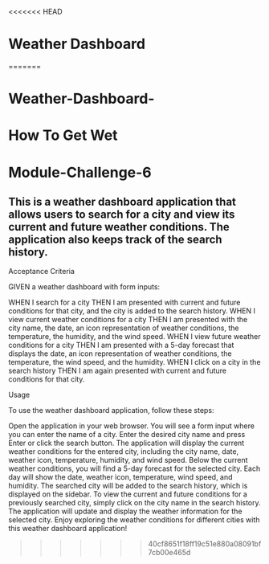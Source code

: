 <<<<<<< HEAD
# Weather Dashboard
=======
# Weather-Dashboard-
# How To Get Wet
# Module-Challenge-6 #

## This is a weather dashboard application that allows users to search for a city and view its current and future weather conditions. The application also keeps track of the search history.


Acceptance Criteria

GIVEN a weather dashboard with form inputs:

WHEN I search for a city
THEN I am presented with current and future conditions for that city, and the city is added to the search history.
WHEN I view current weather conditions for a city
THEN I am presented with the city name, the date, an icon representation of weather conditions, the temperature, the humidity, and the wind speed.
WHEN I view future weather conditions for a city
THEN I am presented with a 5-day forecast that displays the date, an icon representation of weather conditions, the temperature, the wind speed, and the humidity.
WHEN I click on a city in the search history
THEN I am again presented with current and future conditions for that city.

Usage

To use the weather dashboard application, follow these steps:

Open the application in your web browser.
You will see a form input where you can enter the name of a city.
Enter the desired city name and press Enter or click the search button.
The application will display the current weather conditions for the entered city, including the city name, date, weather icon, temperature, humidity, and wind speed.
Below the current weather conditions, you will find a 5-day forecast for the selected city. Each day will show the date, weather icon, temperature, wind speed, and humidity.
The searched city will be added to the search history, which is displayed on the sidebar.
To view the current and future conditions for a previously searched city, simply click on the city name in the search history.
The application will update and display the weather information for the selected city.
Enjoy exploring the weather conditions for different cities with this weather dashboard application!
>>>>>>> 40cf8651f18ff19c51e880a08091bf7cb00e465d
